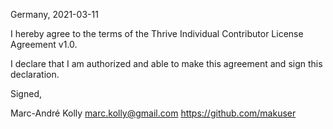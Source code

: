 Germany, 2021-03-11

I hereby agree to the terms of the Thrive Individual Contributor License
Agreement v1.0.

I declare that I am authorized and able to make this agreement and sign this
declaration.

Signed,

Marc-André Kolly marc.kolly@gmail.com https://github.com/makuser
